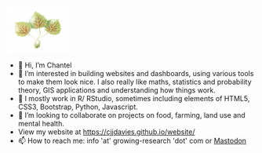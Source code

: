 <img src="https://raw.githubusercontent.com/cjjdavies/cjjdavies/main/DET_09.png" alt-text="aspen logo" width=25%>

- 👋 Hi, I’m Chantel
- 👀 I’m interested in building websites and dashboards, using various tools to make them look nice. I also really like maths, statistics and probability theory, GIS applications and understanding how things work.
- 🌱 I mostly work in R/ RStudio, sometimes including elements of HTML5, CSS3, Bootstrap, Python, Javascript.
- 💞️ I’m looking to collaborate on projects on food, farming, land use and mental health.
- View my website at https://cjjdavies.github.io/website/
- 📫 How to reach me: info 'at' growing-research 'dot' com or <a rel="me" href="https://mastodon.scot/@cdavies">Mastodon</a>

<!---
cjjdavies/cjjdavies is a ✨ special ✨ repository because its `README.md` (this file) appears on your GitHub profile.
You can click the Preview link to take a look at your changes.
--->
